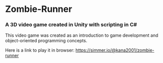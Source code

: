 # Zombie-Runner
### A 3D video game created in Unity with scripting in C#
This video game was created as an introduction to game development and object-oriented programming concepts.

Here is a link to play it in browser: https://simmer.io/@kana2001/zombie-runner
